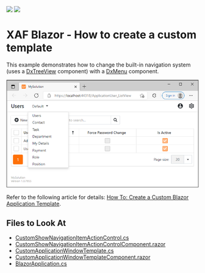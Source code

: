 <!-- default badges list -->
![](https://img.shields.io/endpoint?url=https://codecentral.devexpress.com/api/v1/VersionRange/418973356/21.2.2%2B)
[![](https://img.shields.io/badge/📖_How_to_use_DevExpress_Examples-e9f6fc?style=flat-square)](https://docs.devexpress.com/GeneralInformation/403183)
<!-- default badges end -->
# XAF Blazor - How to create a custom template

This example demonstrates how to change the built-in navigation system (uses a [DxTreeView](https://docs.devexpress.com/Blazor/DevExpress.Blazor.DxTreeView?v=21.2) component) with a [DxMenu](https://docs.devexpress.com/Blazor/DevExpress.Blazor.DxMenu?v=21.2) component. 

![](./media/custom-blazor-template.png)

Refer to the following article for details: [How To: Create a Custom Blazor Application Template](https://docs.devexpress.com/eXpressAppFramework/403452/ui-construction/templates/in-blazor/custom-blazor-application-template?v=21.2).

<!-- default file list -->

## Files to Look At

- [CustomShowNavigationItemActionControl.cs](./XafBlazorCustomTemplateSample.Blazor.Server/Templates/CustomShowNavigationItemActionControl.cs)
- [CustomShowNavigationItemActionControlComponent.razor](./XafBlazorCustomTemplateSample.Blazor.Server/Templates/CustomShowNavigationItemActionControlComponent.razor)
- [CustomApplicationWindowTemplate.cs](./XafBlazorCustomTemplateSample.Blazor.Server/Templates/CustomApplicationWindowTemplate.cs)
- [CustomApplicationWindowTemplateComponent.razor](./XafBlazorCustomTemplateSample.Blazor.Server/Templates/CustomApplicationWindowTemplateComponent.razor)
- [BlazorApplication.cs](./XafBlazorCustomTemplateSample.Blazor.Server/BlazorApplication.cs)

<!-- default file list end --> 
